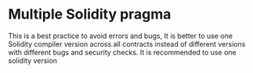 # Multiple Solidity pragma
This is a best practice to avoid errors and bugs, It is better to use one Solidity compiler version across all contracts instead of different versions with different bugs and security checks. It is recommended to use one solidity version

